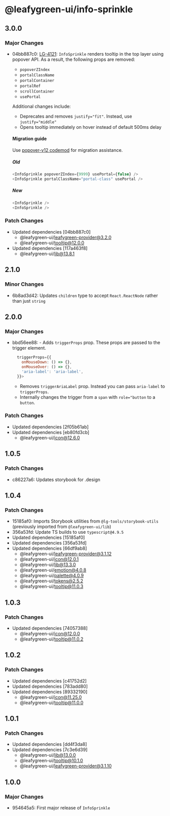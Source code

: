 # @leafygreen-ui/info-sprinkle

## 3.0.0

### Major Changes

- 04bb887c0: [LG-4121](https://jira.mongodb.org/browse/LG-4121): `InfoSprinkle` renders tooltip in the top layer using popover API. As a result, the following props are removed:

  - `popoverZIndex`
  - `portalClassName`
  - `portalContainer`
  - `portalRef`
  - `scrollContainer`
  - `usePortal`

  Additional changes include:

  - Deprecates and removes `justify="fit"`. Instead, use `justify="middle"`
  - Opens tooltip immediately on hover instead of default 500ms delay

  #### Migration guide

  Use [popover-v12 codemod](https://github.com/mongodb/leafygreen-ui/tree/main/tools/codemods#popover-v12) for migration assistance.

  ##### Old

  ```js
  <InfoSprinkle popoverZIndex={9999} usePortal={false} />
  <InfoSprinkle portalClassName="portal-class" usePortal />
  ```

  ##### New

  ```js
  <InfoSprinkle />
  <InfoSprinkle />
  ```

### Patch Changes

- Updated dependencies [04bb887c0]
  - @leafygreen-ui/leafygreen-provider@3.2.0
  - @leafygreen-ui/tooltip@12.0.0
- Updated dependencies [117a463f8]
  - @leafygreen-ui/lib@13.8.1

## 2.1.0

### Minor Changes

- 6b8ad3d42: Updates `children` type to accept `React.ReactNode` rather than just `string`

## 2.0.0

### Major Changes

- bbd56ee88: - Adds `triggerProps` prop. These props are passed to the trigger element.
  ```js
    triggerProps={{
      onMouseDown: () => {},
      onMouseOver: () => {},
      'aria-label': 'aria-label',
    }}>
  ```
  - Removes `triggerAriaLabel` prop. Instead you can pass `aria-label` to `triggerProps`.
  - Internally changes the trigger from a `span` with `role="button` to a `button`.

### Patch Changes

- Updated dependencies [2f05b61ab]
- Updated dependencies [eb80fd3cb]
  - @leafygreen-ui/icon@12.6.0

## 1.0.5

### Patch Changes

- c86227a6: Updates storybook for .design

## 1.0.4

### Patch Changes

- 15185af0: Imports Storybook utilities from `@lg-tools/storybook-utils` (previously imported from `@leafygreen-ui/lib`)
- 356a53fd: Update TS builds to use `typescript@4.9.5`
- Updated dependencies [15185af0]
- Updated dependencies [356a53fd]
- Updated dependencies [66df9ab8]
  - @leafygreen-ui/leafygreen-provider@3.1.12
  - @leafygreen-ui/icon@12.0.1
  - @leafygreen-ui/lib@13.3.0
  - @leafygreen-ui/emotion@4.0.8
  - @leafygreen-ui/palette@4.0.9
  - @leafygreen-ui/tokens@2.5.2
  - @leafygreen-ui/tooltip@11.0.3

## 1.0.3

### Patch Changes

- Updated dependencies [74057388]
  - @leafygreen-ui/icon@12.0.0
  - @leafygreen-ui/tooltip@11.0.2

## 1.0.2

### Patch Changes

- Updated dependencies [c41752d2]
- Updated dependencies [783add80]
- Updated dependencies [89332190]
  - @leafygreen-ui/icon@11.25.0
  - @leafygreen-ui/tooltip@11.0.0

## 1.0.1

### Patch Changes

- Updated dependencies [dd4f3da8]
- Updated dependencies [7c3e6d39]
  - @leafygreen-ui/lib@13.0.0
  - @leafygreen-ui/tooltip@10.1.0
  - @leafygreen-ui/leafygreen-provider@3.1.10

## 1.0.0

### Major Changes

- 954645a5: First major release of `InfoSprinkle`
